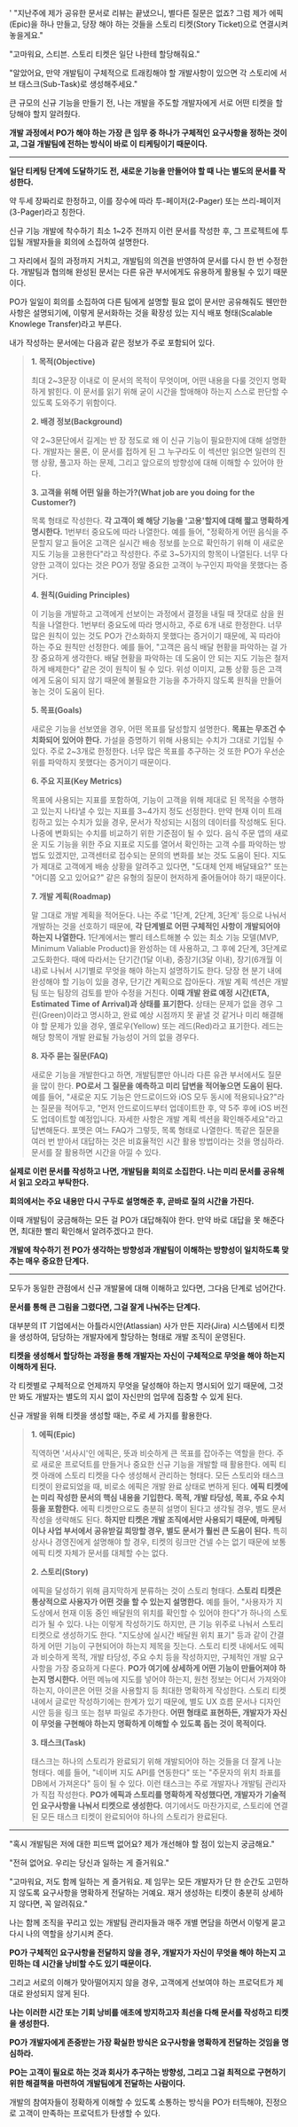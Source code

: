 '
"지난주에 제가 공유한 문서로 리뷰는 끝냈으니, 별다른 질문은 없죠? 그럼 제가 에픽(Epic)을 하나 만들고, 당장 해야 하는 것들을 스토리 티켓(Story Ticket)으로 연결시켜 놓을게요."

"고마워요, 스티븐. 스토리 티켓은 일단 나한테 할당해줘요."

"알았어요, 만약 개발팀이 구체적으로 트래킹해야 할 개발사항이 있으면 각 스토리에 서브 태스크(Sub-Task)로 생성해주세요."

큰 규모의 신규 기능을 만들기 전, 나는 개발을 주도할 개발자에게 서로 어떤 티켓을 할당해야 할지 알려줬다.

**개발 과정에서 PO가 해야 하는 가장 큰 임무 중 하나가 구체적인 요구사항을 정하는 것이고, 그걸 개발팀에 전하는 방식이 바로 이 티케팅이기 때문이다.**

---

**일단 티케팅 단계에 도달하기도 전, 새로운 기능을 만들어야 할 때 나는 별도의 문서를 작성한다.**

약 두세 장짜리로 한정하고, 이를 장수에 따라 투-페이저(2-Pager) 또는 쓰리-페이저(3-Pager)라고 칭한다.

신규 기능 개발에 착수하기 최소 1~2주 전까지 이런 문서를 작성한 후, 그 프로젝트에 투입될 개발자들을 회의에 소집하여 설명한다.

그 자리에서 질의 과정까지 거치고, 개발팀의 의견을 반영하여 문서를 다시 한 번 수정한다. 개발팀과 협의해 완성된 문서는 다른 유관 부서에게도 유용하게 활용될 수 있기 때문이다.

PO가 일일이 회의를 소집하여 다른 팀에게 설명할 필요 없이 문서만 공유해줘도 웬만한 사항은 설명되기에, 이렇게 문서화하는 것을 확장성 있는 지식 배포 형태(Scalable Knowlege Transfer)라고 부른다.

내가 작성하는 문서에는 다음과 같은 정보가 주로 포함되어 있다.

> **1. 목적(Objective)**
>
> 최대 2~3문장 이내로 이 문서의 목적이 무엇이며, 어떤 내용을 다룰 것인지 명확하게 밝힌다. 이 문서를 읽기 위해 굳이 시간을 할애해야 하는지 스스로 판단할 수 있도록 도와주기 위함이다.
>
> **2. 배경 정보(Background)**
>
> 약 2~3문단에서 길게는 반 장 정도로 왜 이 신규 기능이 필요한지에 대해 설명한다. 개발자는 물론, 이 문서를 접하게 된 그 누구라도 이 섹션만 읽으면 일련의 진행 상황, 풀고자 하는 문제, 그리고 앞으로의 방향성에 대해 이해할 수 있어야 한다.
>
> **3. 고객을 위해 어떤 일을 하는가?(What job are you doing for the Customer?)**
>
> 목록 형태로 작성한다. **각 고객이 왜 해당 기능을 '고용'할지에 대해 짧고 명확하게 명시한다.** 1번부터 중요도에 따라 나열한다. 예를 들어, "정확하게 어떤 음식을 주문할지 알고 들어온 고객은 실시간 배송 정보를 눈으로 확인하기 위해 이 새로운 지도 기능을 고용한다"라고 작성한다. 주로 3~5가지의 항목이 나열된다. 너무 다양한 고객이 있다는 것은 PO가 정말 중요한 고객이 누구인지 파악을 못했다는 증거다.
>
> **4. 원칙(Guiding Principles)**
>
> 이 기능을 개발하고 고객에게 선보이는 과정에서 결정을 내릴 때 잣대로 삼을 원칙을 나열한다. 1번부터 중요도에 따라 명시하고, 주로 6개 내로 한정한다. 너무 많은 원칙이 있는 것도 PO가 간소화하지 못했다는 증거이기 때문에, 꼭 따라야 하는 주요 원칙만 선정한다. 예를 들어, "고객은 음식 배달 현황을 파악하는 걸 가장 중요하게 생각한다. 배달 현황을 파악하는 데 도움이 안 되는 지도 기능은 철저하게 배제한다" 같은 것이 원칙이 될 수 있다. 위성 이미지, 교통 상황 등은 고객에게 도움이 되지 않기 때문에 불필요한 기능을 추가하지 않도록 원칙을 만들어놓는 것이 도움이 된다.
>
> **5. 목표(Goals)**
>
> 새로운 기능을 선보였을 경우, 어떤 목표를 달성할지 설명한다. **목표는 무조건 수치화되어 있어야 한다.** 가설을 증명하기 위해 사용되는 수치가 그대로 기입될 수 있다. 주로 2~3개로 한정한다. 너무 많은 목표를 추구하는 것 또한 PO가 우선순위를 파악하지 못했다는 증거이기 때문이다.
> 
> **6. 주요 지표(Key Metrics)**
>
> 목표에 사용되는 지표를 포함하여, 기능이 고객을 위해 제대로 된 목적을 수행하고 있는지 나타낼 수 있는 지표를 3~4가지 정도 선정한다. 만약 현재 이미 트래킹하고 있는 수치가 있을 경우, 문서가 작성되는 시점의 데이터를 작성해도 된다. 나중에 변화되는 수치를 비교하기 위한 기준점이 될 수 있다. 음식 주문 앱의 새로운 지도 기능을 위한 주요 지표로 지도를 열어서 확인하는 고객 수를 파악하는 방법도 있겠지만, 고객센터로 접수되는 문의의 변화를 보는 것도 도움이 된다. 지도가 제대로 고객에게 배송 상황을 알려주고 있다면, "도대체 언제 배달돼요?" 또는 "어디쯤 오고 있어요?" 같은 유형의 질문이 현저하게 줄어들어야 하기 때문이다.
>
> **7. 개발 계획(Roadmap)**
>
> 말 그대로 개발 계획을 적어둔다. 나는 주로 '1단계, 2단계, 3단계' 등으로 나눠서 개발하는 것을 선호하기 때문에, **각 단계별로 어떤 구체적인 사항이 개발되어야 하는지 나열한다.** 1단계에서는 빨리 테스트해볼 수 있는 최소 기능 모델(MVP, Minimum Valiable Product)을 완성하는 데 사용하고, 그 후에 2단계, 3단계로 고도화한다. 때에 따라서는 단기간(1달 이내), 중장기(3달 이내), 장기(6개월 이내)로 나눠서 시기별로 무엇을 해야 하는지 설명하기도 한다. 당장 현 분기 내에 완성해야 할 기능이 있을 경우, 단기간 계획으로 잡아둔다. 개발 계획 섹션은 개발팀 또는 팀장의 검토를 받아 수정을 거친다. **이때 개발 완료 예정 시간(ETA, Estimated Time of Arrival)과 상태를 표기한다.** 상태는 문제가 없을 경우 그린(Green)이라고 명시하고, 완료 예상 시점까지 못 끝낼 것 같거나 미리 해결해야 할 문제가 있을 경우, 옐로우(Yellow) 또는 레드(Red)라고 표기한다. 레드는 해당 항목이 개발 완료될 가능성이 거의 없을 경우다.
>
> **8. 자주 묻는 질문(FAQ)**
> 
> 새로운 기능을 개발한다고 하면, 개발팀뿐만 아니라 다른 유관 부서에서도 질문을 많이 한다. **PO로서 그 질문을 예측하고 미리 답변을 적어놓으면 도움이 된다.** 예를 들어, "새로운 지도 기능은 안드로이드와 iOS 모두 동시에 적용되나요?"라는 질문을 적어두고, "먼저 안드로이드부터 업데이트한 후, 약 5주 후에 iOS 버전도 업데이트할 예정입니다. 자세한 사항은 개발 계획 섹션을 확인해주세요"라고 답변해둔다. 포맷은 여느 FAQ가 그렇듯, 목록 형태로 나열한다. 똑같은 질문을 여러 번 받아서 대답하는 것은 비효율적인 시간 활용 방법이라는 것을 명심하라. 문서를 잘 활용하면 시간을 아낄 수 있다.

**실제로 이런 문서를 작성하고 나면, 개발팀을 회의로 소집한다. 나는 미리 문서를 공유해서 읽고 오라고 부탁한다.**

**회의에서는 주요 내용만 다시 구두로 설명해준 후, 곧바로 질의 시간을 가진다.**

이때 개발팀이 궁금해하는 모든 걸 PO가 대답해줘야 한다. 만약 바로 대답을 못 해준다면, 최대한 빨리 확인해서 알려주겠다고 한다.

**개발에 착수하기 전 PO가 생각하는 방향성과 개발팀이 이해하는 방향성이 일치하도록 맞추는 매우 중요한 단계다.**

---

모두가 동일한 관점에서 신규 개발물에 대해 이해하고 있다면, 그다음 단계로 넘어간다.

**문서를 통해 큰 그림을 그렸다면, 그걸 잘게 나눠주는 단계다.**

대부분의 IT 기업에서는 아틀라시안(Atlassian) 사가 만든 지라(Jira) 시스템에서 티켓을 생성하여, 담당하는 개발자에게 할당하는 형태로 개발 조직이 운영된다.

**티켓을 생성해서 할당하는 과정을 통해 개발자는 자신이 구체적으로 무엇을 해야 하는지 이해하게 된다.**

각 티켓별로 구체적으로 언제까지 무엇을 달성해야 하는지 명시되어 있기 때문에, 그것만 봐도 개발자는 별도의 지시 없이 자신만의 업무에 집중할 수 있게 된다.

신규 개발을 위해 티켓을 생성할 때는, 주로 세 가지를 활용한다.

> **1. 에픽(Epic)**
>
> 직역하면 '서사시'인 에픽은, 뜻과 비슷하게 큰 목표를 잡아주는 역할을 한다. 주로 새로운 프로덕트를 만들거나 중요한 신규 기능을 개발할 때 활용한다. 에픽 티켓 아래에 스토리 티켓을 다수 생성해서 관리하는 형태다. 모든 스토리와 태스크 티켓이 완료되었을 때, 비로소 에픽은 개발 완료 상태로 변하게 된다. **에픽 티켓에는 미리 작성한 문서의 핵심 내용을 기입한다. 목적, 개발 타당성, 목표, 주요 수치 등을 포함한다.** 에픽 티켓만으로도 충분히 설명이 된다고 생각될 경우, 별도 문서 작성을 생략해도 된다. **하지만 티켓은 개발 조직에서만 사용되기 때문에, 마케팅이나 사업 부서에서 공유받길 희망할 경우, 별도 문서가 훨씬 큰 도움이 된다.** 특히 상사나 경영진에게 설명해야 할 경우, 티켓의 링크만 건넬 수는 없기 때문에 보통 에픽 티켓 자체가 문서를 대체할 수는 없다.
>
> **2. 스토리(Story)**
>
> 에픽을 달성하기 위해 큼지막하게 분류하는 것이 스토리 형태다. **스토리 티켓은 통상적으로 사용자가 어떤 것을 할 수 있는지 설명한다.** 예를 들어, "사용자가 지도상에서 현재 이동 중인 배달원의 위치를 확인할 수 있어야 한다"가 하나의 스토리가 될 수 있다. 나는 이렇게 작성하기도 하지만, 큰 기능 위주로 나눠서 스토리 티켓으로 생성하기도 한다. "지도상에 실시간 배달원 위치 표기" 등과 같이 간결하게 어떤 기능이 구현되어야 하는지 제목을 짓는다. 스토리 티켓 내에서도 에픽과 비슷하게 목적, 개발 타당성, 주요 수치 등을 작성하지만, 구체적인 개발 요구사항을 가장 중요하게 다룬다. **PO가 여기에 상세하게 어떤 기능이 만들어져야 하는지 명시한다.** 어떤 메뉴에 지도를 넣어야 하는지, 원천 정보는 어디서 가져와야 하는지, 아이콘은 어떤 것을 사용할지 등 최대한 명확하게 작성한다. 스토리 티켓 내에서 글로만 작성하기에는 한계가 있기 때문에, 별도 UX 흐름 문서나 디자인 시안 등을 링크 또는 첨부 파일로 추가한다. **어떤 형태로 표현하든, 개발자가 자신이 무엇을 구현해야 하는지 명확하게 이해할 수 있도록 돕는 것이 목적이다.**
>
> **3. 태스크(Task)**
>
> 태스크는 하나의 스토리가 완료되기 위해 개발되어야 하는 것들을 더 잘게 나눈 형태다. 예를 들어, "네이버 지도 API를 연동한다" 또는 "주문자의 위치 좌표를 DB에서 가져온다" 등이 될 수 있다. 이런 태스크는 주로 개발자나 개발팀 관리자가 직접 작성한다. **PO가 에픽과 스토리를 명확하게 작성했다면, 개발자가 기술적인 요구사항을 나눠서 티켓으로 생성한다.** 여기에서도 마찬가지로, 스토리에 연결된 모든 태스크 티켓이 완료되어야 하나의 스토리가 완료된다.

---

"혹시 개발팀은 저에 대한 피드백 없어요? 제가 개선해야 할 점이 있는지 궁금해요."

"전혀 없어요. 우리는 당신과 일하는 게 즐거워요."

"고마워요, 저도 함께 일하는 게 즐거워요. 제 임무는 모든 개발자가 단 한 순간도 고민하지 않도록 요구사항을 명확하게 전달하는 거예요. 재거 생성하는 티켓이 충분히 상세하지 않다면, 꼭 알려줘요."

나는 함께 조직을 꾸리고 있는 개발팀 관리자들과 매주 개별 면담을 하면서 이렇게 묻고 다시 나의 역할을 상기시켜 준다.

**PO가 구체적인 요구사항을 전달하지 않을 경우, 개발자가 자신이 무엇을 해야 하는지 고민하는 데 시간을 낭비할 수도 있기 때문이다.**

그리고 서로의 이해가 맞아떨어지지 않을 경우, 고객에게 선보여야 하는 프로덕트가 제대로 완성되지 않게 된다.

**나는 이러한 시간 또는 기회 낭비를 애초에 방지하고자 최선을 다해 문서를 작성하고 티켓을 생성한다.**

**PO가 개발자에게 존중받는 가장 확실한 방식은 요구사항을 명확하게 전달하는 것임을 명심하라.**

**PO는 고객이 필요로 하는 것과 회사가 추구하는 방향성, 그리고 그걸 최적으로 구현하기 위한 해결책을 마련하여 개발팀에게 전달하는 사람이다.**

개발의 참여자들이 정확하게 이해할 수 있도록 소통하는 방식을 PO가 터득해야, 진정으로 고객이 만족하는 프로덕트가 탄생할 수 있다.
